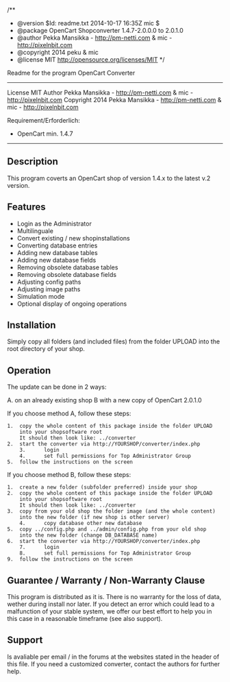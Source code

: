/**
 * @version		$Id: readme.txt 2014-10-17 16:35Z mic $
 * @package		OpenCart Shopconverter 1.4.7-2.0.0.0 to 2.0.1.0
 * @author		Pekka Mansikka - http://pm-netti.com & mic - http://pixelnbit.com
 * @copyright	        2014 peku & mic
 * @license		MIT http://opensource.org/licenses/MIT
 */

Readme for the program OpenCart Converter
*****************************************

License		MIT
Author		Pekka Mansikka - http://pm-netti.com & mic - http://pixelnbit.com
Copyright	2014 Pekka Mansikka - http://pm-netti.com & mic - http://pixelnbit.com

Requirement/Erforderlich:
- OpenCart min. 1.4.7
-------------------------

Description
-----------
This program coverts an OpenCart shop of version 1.4.x to the latest v.2 version.

Features
--------
* Login as the Administrator
* Multilinguale
* Convert existing / new shopinstallations
* Converting database entries
* Adding new database tables
* Adding new database fields
* Removing obsolete database tables
* Removing obsolete database fields
* Adjusting config paths
* Adjusting image paths
* Simulation mode
* Optional display of ongoing operations

Installation
------------
Simply copy all folders (and included files) from the folder UPLOAD
into the root directory of your shop.

Operation
---------
The update can be done in 2 ways:

A. on an already existing shop
B with a new copy of OpenCart 2.0.1.0

If you choose method A, follow these steps:

	1.	copy the whole content of this package inside the folder UPLOAD
		into your shopsoftware root
		It should then look like: ../converter
	2.	start the converter via http://YOURSHOP/converter/index.php
        3.      login
        4.      set full permissions for Top Administrator Group
	5.	follow the instructions on the screen

If you choose method B, follow these steps:

	1.	create a new folder (subfolder preferred) inside your shop
	2.	copy the whole content of this package inside the folder UPLOAD
		into your shopsoftware root
		It should then look like: ../converter
	3.	copy from your old shop the folder image (and the whole content)
		into the new folder (if new shop is other server)
        4.      copy database other new database
	5.	copy ../config.php and ../admin/config.php from your old shop
		into the new folder (change DB_DATABASE name)
	6.	start the converter via http://YOURSHOP/converter/index.php
        7.      login
        8.      set full permissions for Top Administrator Group
	9.	follow the instructions on the screen

Guarantee / Warranty / Non-Warranty Clause
------------------------------------------
This program is distributed as it is.
There is no warranty for the loss of data, wether during install nor later.
If you detect an error which could lead to a malfunction of your stable system, we offer
our best effort to help you in this case in a reasonable timeframe (see also support).

Support
-------
Is avaliable per email / in the forums at the websites stated in the header of this file.
If you need a customized converter, contact the authors for further help.
